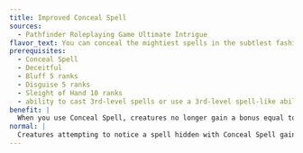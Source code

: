 ```yaml
---
title: Improved Conceal Spell
sources:
  - Pathfinder Roleplaying Game Ultimate Intrigue
flavor_text: You can conceal the mightiest spells in the subtlest fashions.
prerequisites:
  - Conceal Spell
  - Deceitful
  - Bluff 5 ranks
  - Disguise 5 ranks
  - Sleight of Hand 10 ranks
  - ability to cast 3rd-level spells or use a 3rd-level spell-like ability
benefit: |
  When you use Conceal Spell, creatures no longer gain a bonus equal to the level of the spell or spell-like ability on their checks to notice the hidden spell.
normal: |
  Creatures attempting to notice a spell hidden with Conceal Spell gain a bonus equal to the level of the spell or spell-like ability on their Perception, Sense Motive, and Spellcraft checks.
---
```


